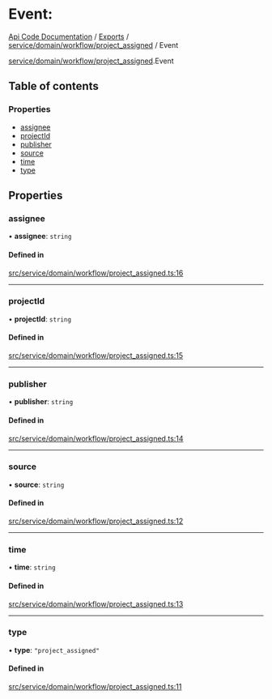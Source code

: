 # Event: 
 
[Api Code Documentation](../README.md) / [Exports](../modules.md) / [service/domain/workflow/project\_assigned](../modules/service_domain_workflow_project_assigned.md) / Event

[service/domain/workflow/project_assigned](../modules/service_domain_workflow_project_assigned.md).Event

## Table of contents

### Properties

- [assignee](service_domain_workflow_project_assigned.Event.md#assignee)
- [projectId](service_domain_workflow_project_assigned.Event.md#projectid)
- [publisher](service_domain_workflow_project_assigned.Event.md#publisher)
- [source](service_domain_workflow_project_assigned.Event.md#source)
- [time](service_domain_workflow_project_assigned.Event.md#time)
- [type](service_domain_workflow_project_assigned.Event.md#type)

## Properties

### assignee

• **assignee**: `string`

#### Defined in

[src/service/domain/workflow/project_assigned.ts:16](https://github.com/openkfw/TruBudget/blob/0804644/api/src/service/domain/workflow/project_assigned.ts#L16)

___

### projectId

• **projectId**: `string`

#### Defined in

[src/service/domain/workflow/project_assigned.ts:15](https://github.com/openkfw/TruBudget/blob/0804644/api/src/service/domain/workflow/project_assigned.ts#L15)

___

### publisher

• **publisher**: `string`

#### Defined in

[src/service/domain/workflow/project_assigned.ts:14](https://github.com/openkfw/TruBudget/blob/0804644/api/src/service/domain/workflow/project_assigned.ts#L14)

___

### source

• **source**: `string`

#### Defined in

[src/service/domain/workflow/project_assigned.ts:12](https://github.com/openkfw/TruBudget/blob/0804644/api/src/service/domain/workflow/project_assigned.ts#L12)

___

### time

• **time**: `string`

#### Defined in

[src/service/domain/workflow/project_assigned.ts:13](https://github.com/openkfw/TruBudget/blob/0804644/api/src/service/domain/workflow/project_assigned.ts#L13)

___

### type

• **type**: ``"project_assigned"``

#### Defined in

[src/service/domain/workflow/project_assigned.ts:11](https://github.com/openkfw/TruBudget/blob/0804644/api/src/service/domain/workflow/project_assigned.ts#L11)
